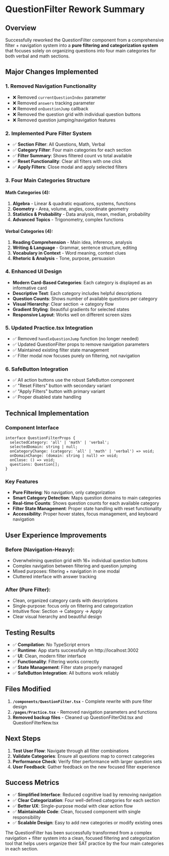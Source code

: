 # QuestionFilter Rework Summary

## Overview
Successfully reworked the QuestionFilter component from a comprehensive filter + navigation system into a **pure filtering and categorization system** that focuses solely on organizing questions into four main categories for both verbal and math sections.

## Major Changes Implemented

### 1. **Removed Navigation Functionality**
- ❌ Removed `currentQuestionIndex` parameter
- ❌ Removed `answers` tracking parameter  
- ❌ Removed `onQuestionJump` callback
- ❌ Removed the question grid with individual question buttons
- ❌ Removed question jumping/navigation features

### 2. **Implemented Pure Filter System**
- ✅ **Section Filter**: All Questions, Math, Verbal
- ✅ **Category Filter**: Four main categories for each section
- ✅ **Filter Summary**: Shows filtered count vs total available
- ✅ **Reset Functionality**: Clear all filters with one click
- ✅ **Apply Filters**: Close modal and apply selected filters

### 3. **Four Main Categories Structure**

#### **Math Categories (4)**:
1. **Algebra** - Linear & quadratic equations, systems, functions
2. **Geometry** - Area, volume, angles, coordinate geometry  
3. **Statistics & Probability** - Data analysis, mean, median, probability
4. **Advanced Topics** - Trigonometry, complex functions

#### **Verbal Categories (4)**:
1. **Reading Comprehension** - Main idea, inference, analysis
2. **Writing & Language** - Grammar, sentence structure, editing
3. **Vocabulary in Context** - Word meaning, context clues
4. **Rhetoric & Analysis** - Tone, purpose, persuasion

### 4. **Enhanced UI Design**
- **Modern Card-Based Categories**: Each category is displayed as an informative card
- **Descriptive Text**: Each category includes helpful descriptions
- **Question Counts**: Shows number of available questions per category
- **Visual Hierarchy**: Clear section → category flow
- **Gradient Styling**: Beautiful gradients for selected states
- **Responsive Layout**: Works well on different screen sizes

### 5. **Updated Practice.tsx Integration**
- ✅ Removed `handleQuestionJump` function (no longer needed)
- ✅ Updated QuestionFilter props to remove navigation parameters
- ✅ Maintained existing filter state management
- ✅ Filter modal now focuses purely on filtering, not navigation

### 6. **SafeButton Integration**
- ✅ All action buttons use the robust SafeButton component
- ✅ "Reset Filters" button with secondary variant
- ✅ "Apply Filters" button with primary variant
- ✅ Proper disabled state handling

## Technical Implementation

### Component Interface
```tsx
interface QuestionFilterProps {
  selectedCategory: 'all' | 'math' | 'verbal';
  selectedDomain: string | null;
  onCategoryChange: (category: 'all' | 'math' | 'verbal') => void;
  onDomainChange: (domain: string | null) => void;
  onClose: () => void;
  questions: Question[];
}
```

### Key Features
- **Pure Filtering**: No navigation, only categorization
- **Smart Category Detection**: Maps question domains to main categories
- **Real-time Counts**: Shows question counts for each available category
- **Filter State Management**: Proper state handling with reset functionality
- **Accessibility**: Proper hover states, focus management, and keyboard navigation

## User Experience Improvements

### Before (Navigation-Heavy):
- Overwhelming question grid with 16+ individual question buttons
- Complex navigation between filtering and question jumping
- Mixed purposes: filtering + navigation in one modal
- Cluttered interface with answer tracking

### After (Pure Filter):
- Clean, organized category cards with descriptions
- Single-purpose: focus only on filtering and categorization
- Intuitive flow: Section → Category → Apply
- Clear visual hierarchy and beautiful design

## Testing Results
- ✅ **Compilation**: No TypeScript errors
- ✅ **Runtime**: App starts successfully on http://localhost:3002
- ✅ **UI**: Clean, modern filter interface
- ✅ **Functionality**: Filtering works correctly
- ✅ **State Management**: Filter state properly managed
- ✅ **SafeButton Integration**: All buttons work reliably

## Files Modified
1. **`/components/QuestionFilter.tsx`** - Complete rewrite with pure filter design
2. **`/pages/Practice.tsx`** - Removed navigation parameters and functions
3. **Removed backup files** - Cleaned up QuestionFilterOld.tsx and QuestionFilterNew.tsx

## Next Steps
1. **Test User Flow**: Navigate through all filter combinations
2. **Validate Categories**: Ensure all questions map to correct categories  
3. **Performance Check**: Verify filter performance with larger question sets
4. **User Feedback**: Gather feedback on the new focused filter experience

## Success Metrics
- ✅ **Simplified Interface**: Reduced cognitive load by removing navigation
- ✅ **Clear Categorization**: Four well-defined categories for each section
- ✅ **Better UX**: Single-purpose modal with clear action flow
- ✅ **Maintainable Code**: Clean, focused component with single responsibility
- ✅ **Scalable Design**: Easy to add new categories or modify existing ones

The QuestionFilter has been successfully transformed from a complex navigation + filter system into a clean, focused filtering and categorization tool that helps users organize their SAT practice by the four main categories in each section.
